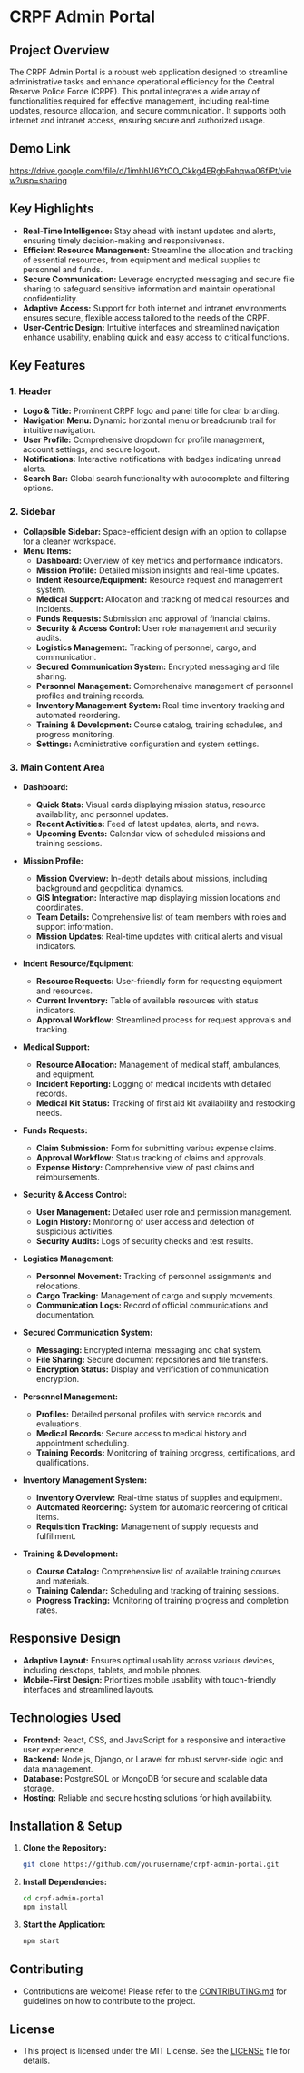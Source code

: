 # CRPF Admin Portal

## Project Overview

The CRPF Admin Portal is a robust web application designed to streamline administrative tasks and enhance operational efficiency for the Central Reserve Police Force (CRPF). This portal integrates a wide array of functionalities required for effective management, including real-time updates, resource allocation, and secure communication. It supports both internet and intranet access, ensuring secure and authorized usage.

## Demo Link

https://drive.google.com/file/d/1imhhU6YtCO_Ckkg4ERgbFahqwa06fiPt/view?usp=sharing

## Key Highlights

- **Real-Time Intelligence:** Stay ahead with instant updates and alerts, ensuring timely decision-making and responsiveness.
- **Efficient Resource Management:** Streamline the allocation and tracking of essential resources, from equipment and medical supplies to personnel and funds.
- **Secure Communication:** Leverage encrypted messaging and secure file sharing to safeguard sensitive information and maintain operational confidentiality.
- **Adaptive Access:** Support for both internet and intranet environments ensures secure, flexible access tailored to the needs of the CRPF.
- **User-Centric Design:** Intuitive interfaces and streamlined navigation enhance usability, enabling quick and easy access to critical functions.


## Key Features

### 1. Header
- **Logo & Title:** Prominent CRPF logo and panel title for clear branding.
- **Navigation Menu:** Dynamic horizontal menu or breadcrumb trail for intuitive navigation.
- **User Profile:** Comprehensive dropdown for profile management, account settings, and secure logout.
- **Notifications:** Interactive notifications with badges indicating unread alerts.
- **Search Bar:** Global search functionality with autocomplete and filtering options.

### 2. Sidebar
- **Collapsible Sidebar:** Space-efficient design with an option to collapse for a cleaner workspace.
- **Menu Items:**
  - **Dashboard:** Overview of key metrics and performance indicators.
  - **Mission Profile:** Detailed mission insights and real-time updates.
  - **Indent Resource/Equipment:** Resource request and management system.
  - **Medical Support:** Allocation and tracking of medical resources and incidents.
  - **Funds Requests:** Submission and approval of financial claims.
  - **Security & Access Control:** User role management and security audits.
  - **Logistics Management:** Tracking of personnel, cargo, and communication.
  - **Secured Communication System:** Encrypted messaging and file sharing.
  - **Personnel Management:** Comprehensive management of personnel profiles and training records.
  - **Inventory Management System:** Real-time inventory tracking and automated reordering.
  - **Training & Development:** Course catalog, training schedules, and progress monitoring.
  - **Settings:** Administrative configuration and system settings.

### 3. Main Content Area
- **Dashboard:** 
  - **Quick Stats:** Visual cards displaying mission status, resource availability, and personnel updates.
  - **Recent Activities:** Feed of latest updates, alerts, and news.
  - **Upcoming Events:** Calendar view of scheduled missions and training sessions.

- **Mission Profile:**
  - **Mission Overview:** In-depth details about missions, including background and geopolitical dynamics.
  - **GIS Integration:** Interactive map displaying mission locations and coordinates.
  - **Team Details:** Comprehensive list of team members with roles and support information.
  - **Mission Updates:** Real-time updates with critical alerts and visual indicators.

- **Indent Resource/Equipment:**
  - **Resource Requests:** User-friendly form for requesting equipment and resources.
  - **Current Inventory:** Table of available resources with status indicators.
  - **Approval Workflow:** Streamlined process for request approvals and tracking.

- **Medical Support:**
  - **Resource Allocation:** Management of medical staff, ambulances, and equipment.
  - **Incident Reporting:** Logging of medical incidents with detailed records.
  - **Medical Kit Status:** Tracking of first aid kit availability and restocking needs.

- **Funds Requests:**
  - **Claim Submission:** Form for submitting various expense claims.
  - **Approval Workflow:** Status tracking of claims and approvals.
  - **Expense History:** Comprehensive view of past claims and reimbursements.

- **Security & Access Control:**
  - **User Management:** Detailed user role and permission management.
  - **Login History:** Monitoring of user access and detection of suspicious activities.
  - **Security Audits:** Logs of security checks and test results.

- **Logistics Management:**
  - **Personnel Movement:** Tracking of personnel assignments and relocations.
  - **Cargo Tracking:** Management of cargo and supply movements.
  - **Communication Logs:** Record of official communications and documentation.

- **Secured Communication System:**
  - **Messaging:** Encrypted internal messaging and chat system.
  - **File Sharing:** Secure document repositories and file transfers.
  - **Encryption Status:** Display and verification of communication encryption.

- **Personnel Management:**
  - **Profiles:** Detailed personal profiles with service records and evaluations.
  - **Medical Records:** Secure access to medical history and appointment scheduling.
  - **Training Records:** Monitoring of training progress, certifications, and qualifications.

- **Inventory Management System:**
  - **Inventory Overview:** Real-time status of supplies and equipment.
  - **Automated Reordering:** System for automatic reordering of critical items.
  - **Requisition Tracking:** Management of supply requests and fulfillment.

- **Training & Development:**
  - **Course Catalog:** Comprehensive list of available training courses and materials.
  - **Training Calendar:** Scheduling and tracking of training sessions.
  - **Progress Tracking:** Monitoring of training progress and completion rates.

## Responsive Design

- **Adaptive Layout:** Ensures optimal usability across various devices, including desktops, tablets, and mobile phones.
- **Mobile-First Design:** Prioritizes mobile usability with touch-friendly interfaces and streamlined layouts.

## Technologies Used

- **Frontend:** React, CSS, and JavaScript for a responsive and interactive user experience.
- **Backend:** Node.js, Django, or Laravel for robust server-side logic and data management.
- **Database:** PostgreSQL or MongoDB for secure and scalable data storage.
- **Hosting:** Reliable and secure hosting solutions for high availability.

## Installation & Setup

1. **Clone the Repository:**
   ```bash
   git clone https://github.com/yourusername/crpf-admin-portal.git
   ```

2. **Install Dependencies:**
   ```bash
   cd crpf-admin-portal
   npm install
   ```

3. **Start the Application:**
   ```bash
   npm start
   ```

## Contributing

- Contributions are welcome! Please refer to the [CONTRIBUTING.md](CONTRIBUTING.md) for guidelines on how to contribute to the project.

## License

- This project is licensed under the MIT License. See the [LICENSE](LICENSE) file for details.
